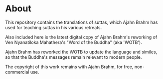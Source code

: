 # About
This repository contains the translations of suttas, which Ajahn Brahm has used for teaching suttas in his various retreats. 

Also included here is the latest digital copy of Ajahn Brahm's reworking of Ven Nyanatiloka Mahathera's "Word of the Buddha" (aka 'WOTB'). 

Ajahn Brahm has reworked the WOTB to update the language and similes, so that the Buddha's messages remain relevant to modern people. 

The copyright of this work remains with Ajahn Brahm, for free, non-commercial use. 
